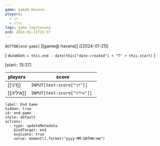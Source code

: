 ```yaml
---
game: game@ Havana
players:
  - דני
  - איליה
tags: game-log/havana
end: 2024-01-21T15:37
---
```

`BUTTON[end-game]` [[game@  havana]] [[2024-01-21]] 

[ duration: `= this.end - date(this["date-created"] + "T" + this.start)` ]

[start:: 15:37] 

| players | score |
| --- | --- |
| [[דני]] | `INPUT[text:score["דני"]] ` |
| [[איליה]] | `INPUT[text:score["איליה"]] ` |

```meta-bind-button
label: End Game
hidden: true
id: end-game
style: default
actions:
  - type: updateMetadata
    bindTarget: end
    evaluate: true
    value: moment().format("yyyy-MM-DDTHH:mm")
```

